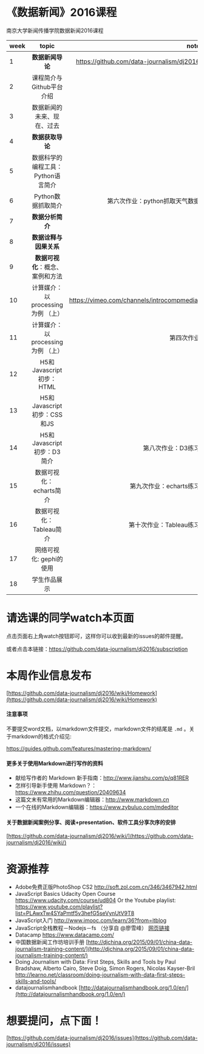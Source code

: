 # 《数据新闻》2016课程

南京大学新闻传播学院数据新闻2016课程


| week          | topic         | note  |
| ------------- |:-------------:| -----:|
|1              | **数据新闻导论**             |    https://github.com/data-journalism/dj2016   |
|2              | 课程简介与Github平台介绍	    |       |
|3              | 数据新闻的未来、现在、过去	     |    |
|4              | **数据获取导论**	                       |         |
|5              | 数据科学的编程工具：Python语言简介        |       |
|6              | Python数据抓取简介               |  第六次作业：python抓取天气数据      |
|7              | **数据分析简介**	                   |      |
|8              | **数据诠释与因果关系**	                   |     |
|9              | **数据可视化**：概念、案例和方法     |       |
|10             | 计算媒介：以processing为例 （上）|  https://vimeo.com/channels/introcompmedia/    |
|11             | 计算媒介：以processing为例 （上）|  第四次作业     |
|12             | H5和Javascript初步：HTML         |                    |
|13             | H5和Javascript初步：CSS和JS      |       |
|14             | H5和Javascript初步：D3简介              | 第八次作业：D3练习       |
|15             | 数据可视化：echarts简介             | 第九次作业：echarts练习      |
|16             | 数据可视化：Tableau简介             | 第十次作业：Tableau练习      |
|17             | 网络可视化: gephi的使用               |       |
|18             | 学生作品展示	              |       |



# 请选课的同学watch本页面
点击页面右上角watch按钮即可，这样你可以收到最新的issues的邮件提醒。

或者点击本链接：https://github.com/data-journalism/dj2016/subscription

# 本周作业信息发布

[https://github.com/data-journalism/dj2016/wiki/Homework](https://github.com/data-journalism/dj2016/wiki/Homework)


#### 注意事项

不要提交word文档，以markdown文件提交，markdown文件的结尾是 `.md` 。关于markdown的格式介绍见:

https://guides.github.com/features/mastering-markdown/

#### 更多关于使用Markdown进行写作的资料
- 献给写作者的 Markdown 新手指南：http://www.jianshu.com/p/q81RER
- 怎样引导新手使用 Markdown？：https://www.zhihu.com/question/20409634
- 这篇文末有常用的Markdown编辑器：http://www.markdown.cn
- 一个在线的Markdown编辑器：https://www.zybuluo.com/mdeditor

#### 关于数据新闻案例分享、阅读+presentation、软件工具分享次序的安排

[https://github.com/data-journalism/dj2016/wiki/](https://github.com/data-journalism/dj2016/wiki/)


# 资源推荐
- Adobe免费正版PhotoShop CS2 http://soft.zol.com.cn/346/3467942.html
- JavaScript Basics Udacity Open Course https://www.udacity.com/course/ud804 Or the Youtube playlist: https://www.youtube.com/playlist?list=PLAwxTw4SYaPmtf5v3hefG5seVynUtV9T8
- JavaScript入门 http://www.imooc.com/learn/36?from=itblog
- JavaScript全栈教程－Nodejs－fs （分享自 @廖雪峰） [网页链接](http://www.liaoxuefeng.com/wiki/001434446689867b27157e896e74d51a89c25cc8b43bdb3000)
- Datacamp https://www.datacamp.com/
- 中国数据新闻工作坊培训手册 [http://djchina.org/2015/09/01/china-data-journalism-training-content/](http://djchina.org/2015/09/01/china-data-journalism-training-content/)
- Doing Journalism with Data: First Steps, Skills and Tools  by Paul Bradshaw, Alberto Cairo, Steve Doig, Simon Rogers, Nicolas Kayser-Bril http://learno.net/classroom/doing-journalism-with-data-first-steps-skills-and-tools/
- datajournalismhandbook [http://datajournalismhandbook.org/1.0/en/](http://datajournalismhandbook.org/1.0/en/)

# 想要提问，点下面！

[https://github.com/data-journalism/dj2016/issues](https://github.com/data-journalism/dj2016/issues)




